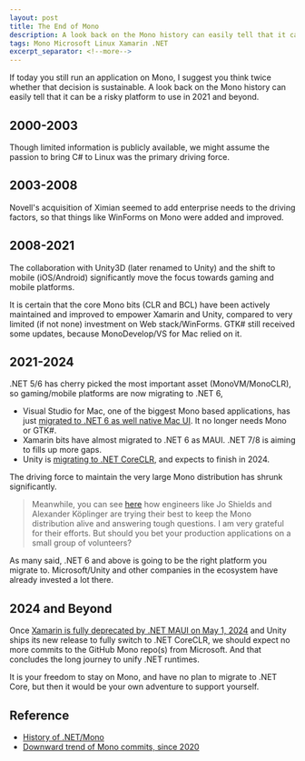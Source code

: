 ```yaml
---
layout: post
title: The End of Mono
description: A look back on the Mono history can easily tell that it can be a risky platform to use in 2021 and beyond.
tags: Mono Microsoft Linux Xamarin .NET
excerpt_separator: <!--more-->
---
```


If today you still run an application on Mono, I suggest you think twice whether that decision is sustainable. A look back on the Mono history can easily tell that it can be a risky platform to use in 2021 and beyond.
<!--more-->

## 2000-2003
Though limited information is publicly available, we might assume the passion to bring C# to Linux was the primary driving force.

## 2003-2008
Novell's acquisition of Ximian seemed to add enterprise needs to the driving factors, so that things like WinForms on Mono were added and improved.

## 2008-2021
The collaboration with Unity3D (later renamed to Unity) and the shift to mobile (iOS/Android) significantly move the focus towards gaming and mobile platforms. 

It is certain that the core Mono bits (CLR and BCL) have been actively maintained and improved to empower Xamarin and Unity, compared to very limited (if not none) investment on Web stack/WinForms. GTK# still received some updates, because MonoDevelop/VS for Mac relied on it.

## 2021-2024
.NET 5/6 has cherry picked the most important asset (MonoVM/MonoCLR), so gaming/mobile platforms are now migrating to .NET 6,

* Visual Studio for Mac, one of the biggest Mono based applications, has just [migrated to .NET 6 as well native Mac UI](https://docs.microsoft.com/visualstudio/releases/2022/mac-release-notes-preview#1700-pre5--visual-studio-2022-for-mac-version-170-preview-5-newreleasebutton). It no longer needs Mono or GTK#.
* Xamarin bits have almost migrated to .NET 6 as MAUI. .NET 7/8 is aiming to fills up more gaps.
* Unity is [migrating to .NET CoreCLR](https://blog.unity.com/technology/unity-and-net-whats-next), and expects to finish in 2024.

The driving force to maintain the very large Mono distribution has shrunk significantly.

> Meanwhile, you can see [here](https://discord.com/channels/732297728826277939/732325020738519091) how engineers like Jo Shields and Alexander Köplinger are trying their best to keep the Mono distribution alive and answering tough questions. I am very grateful for their efforts. But should you bet your production applications on a small group of volunteers?

As many said, .NET 6 and above is going to be the right platform you migrate to. Microsoft/Unity and other companies in the ecosystem have already invested a lot there.

## 2024 and Beyond
Once [Xamarin is fully deprecated by .NET MAUI on May 1, 2024](https://dotnet.microsoft.com/platform/support/policy/xamarin) and Unity ships its new release to fully switch to .NET CoreCLR, we should expect no more commits to the GitHub Mono repo(s) from Microsoft. And that concludes the long journey to unify .NET runtimes.

It is your freedom to stay on Mono, and have no plan to migrate to .NET Core, but then it would be your own adventure to support yourself.

## Reference

* [History of .NET/Mono](https://corefx.lextudio.com/)
* [Downward trend of Mono commits, since 2020](https://github.com/mono/mono/graphs/contributors)

